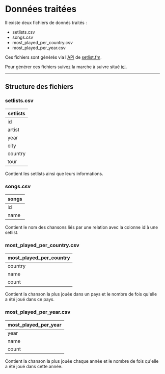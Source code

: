 # Données traitées

Il existe deux fichiers de donnés traités :

 - setlists.csv
 - songs.csv
 - most_played_per_country.csv
 - most_played_per_year.csv
 
Ces fichiers sont générés via l'[API](https://api.setlist.fm/docs/1.0/index.html) de [setlist.fm](https://www.setlist.fm/).

Pour  générer  ces fichiers suivez la marche à suivre situé [ici](../../code/scripts).

----------
## Structure des fichiers

### setlists.csv

|  setlists |
|---|
|  id |
|  artist |
|  year |
|  city |
|  country |
|  tour |

Contient les setlists ainsi que leurs informations.

### songs.csv

|  songs|
|---|
|  id |
|  name|


Contient le nom des chansons liés par une relation avec la colonne id à une setlist.

### most_played_per_country.csv

|  most_played_per_country|
|---|
|  country |
|  name|
|  count|


Contient la chanson la plus jouée dans un pays et le nombre de fois qu'elle a été joué dans ce pays.

### most_played_per_year.csv

|  most_played_per_year|
|---|
|  year |
|  name|
|  count|


Contient la chanson la plus jouée chaque année et le nombre de fois qu'elle a été joué dans cette année.